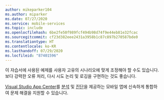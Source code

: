 ```yaml
---
author: mikeparker104
ms.author: miparker
ms.date: 07/27/2020
ms.service: mobile-services
ms.topic: include
ms.openlocfilehash: 6be2fe50f989fcf494b98d74f9e44eb81e32fcac
ms.sourcegitcommit: cf23d382eee2431a3958b1c87c897b270587bde0
ms.translationtype: HT
ms.contentlocale: ko-KR
ms.lasthandoff: 07/29/2020
ms.locfileid: "87401596"
---
```

이 자습서에 사용된 예제를 사용자 고유의 시나리오에 맞게 조정해야 할 수도 있습니다. 보다 강력한 오류 처리, 다시 시도 논리 및 로깅을 구현하는 것도 좋습니다. 

[Visual Studio App Center](https://appcenter.ms)를 [분석](https://docs.microsoft.com/appcenter/analytics) 및 [진단](https://docs.microsoft.com/appcenter/diagnostics/)을 제공하는 모바일 앱에 신속하게 통합하여 문제 해결을 지원할 수 있습니다.
